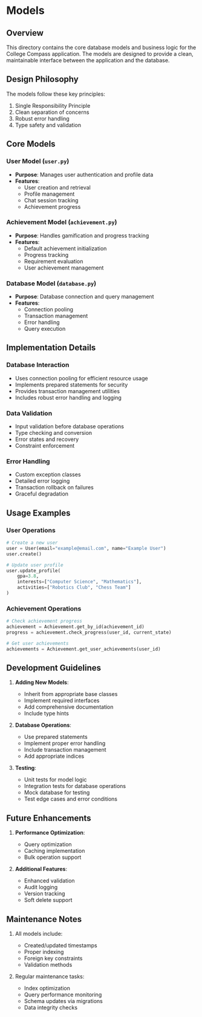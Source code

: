 # Models

## Overview

This directory contains the core database models and business logic for the College Compass application. The models are designed to provide a clean, maintainable interface between the application and the database.

## Design Philosophy

The models follow these key principles:
1. Single Responsibility Principle
2. Clean separation of concerns
3. Robust error handling
4. Type safety and validation

## Core Models

### User Model (`user.py`)
- **Purpose**: Manages user authentication and profile data
- **Features**:
  - User creation and retrieval
  - Profile management
  - Chat session tracking
  - Achievement progress

### Achievement Model (`achievement.py`)
- **Purpose**: Handles gamification and progress tracking
- **Features**:
  - Default achievement initialization
  - Progress tracking
  - Requirement evaluation
  - User achievement management

### Database Model (`database.py`)
- **Purpose**: Database connection and query management
- **Features**:
  - Connection pooling
  - Transaction management
  - Error handling
  - Query execution

## Implementation Details

### Database Interaction
- Uses connection pooling for efficient resource usage
- Implements prepared statements for security
- Provides transaction management utilities
- Includes robust error handling and logging

### Data Validation
- Input validation before database operations
- Type checking and conversion
- Error states and recovery
- Constraint enforcement

### Error Handling
- Custom exception classes
- Detailed error logging
- Transaction rollback on failures
- Graceful degradation

## Usage Examples

### User Operations
```python
# Create a new user
user = User(email="example@email.com", name="Example User")
user.create()

# Update user profile
user.update_profile(
    gpa=3.8,
    interests=["Computer Science", "Mathematics"],
    activities=["Robotics Club", "Chess Team"]
)
```

### Achievement Operations
```python
# Check achievement progress
achievement = Achievement.get_by_id(achievement_id)
progress = achievement.check_progress(user_id, current_state)

# Get user achievements
achievements = Achievement.get_user_achievements(user_id)
```

## Development Guidelines

1. **Adding New Models**:
   - Inherit from appropriate base classes
   - Implement required interfaces
   - Add comprehensive documentation
   - Include type hints

2. **Database Operations**:
   - Use prepared statements
   - Implement proper error handling
   - Include transaction management
   - Add appropriate indices

3. **Testing**:
   - Unit tests for model logic
   - Integration tests for database operations
   - Mock database for testing
   - Test edge cases and error conditions

## Future Enhancements

1. **Performance Optimization**:
   - Query optimization
   - Caching implementation
   - Bulk operation support

2. **Additional Features**:
   - Enhanced validation
   - Audit logging
   - Version tracking
   - Soft delete support

## Maintenance Notes

1. All models include:
   - Created/updated timestamps
   - Proper indexing
   - Foreign key constraints
   - Validation methods

2. Regular maintenance tasks:
   - Index optimization
   - Query performance monitoring
   - Schema updates via migrations
   - Data integrity checks
